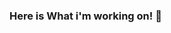 ### Here is What i'm working on! 👋

<!--
**hadiuzzaman524/hadiuzzaman524** is a ✨ _special_ ✨ repository because its `README.md` (this file) appears on your GitHub profile.

Here are some ideas to get you started:

- 🔭 I’m currently working on ...
- 🌱 I’m currently learning ... Python
- 👯 I’m looking to collaborate on ...
- 🤔 I’m looking for help with ... Anything
- 💬 Ask me about ...
- 📫 How to reach me: ...
- 😄 Pronouns: ...
- ⚡ Fun fact: ...
-->
